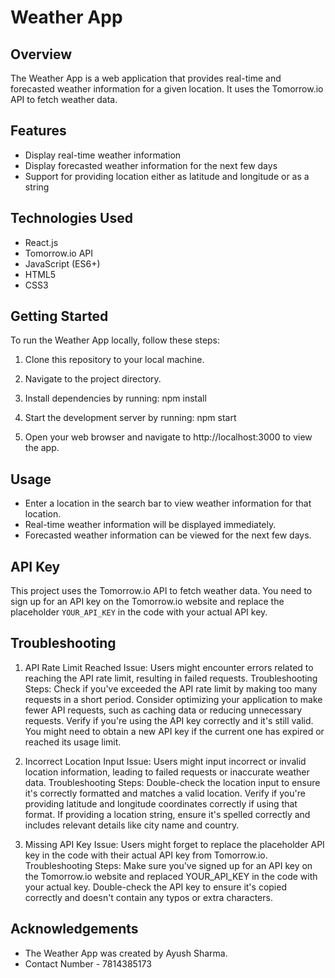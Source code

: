 # Weather App

## Overview
The Weather App is a web application that provides real-time and forecasted weather information for a given location. It uses the Tomorrow.io API to fetch weather data.

## Features
- Display real-time weather information
- Display forecasted weather information for the next few days
- Support for providing location either as latitude and longitude or as a string

## Technologies Used
- React.js
- Tomorrow.io API
- JavaScript (ES6+)
- HTML5
- CSS3

## Getting Started
To run the Weather App locally, follow these steps:

1. Clone this repository to your local machine.
2. Navigate to the project directory.
3. Install dependencies by running:
npm install

4. Start the development server by running:
npm start
5. Open your web browser and navigate to http://localhost:3000 to view the app.

## Usage
- Enter a location in the search bar to view weather information for that location.
- Real-time weather information will be displayed immediately.
- Forecasted weather information can be viewed for the next few days.

## API Key
This project uses the Tomorrow.io API to fetch weather data. You need to sign up for an API key on the Tomorrow.io website and replace the placeholder `YOUR_API_KEY` in the code with your actual API key.

## Troubleshooting
1. API Rate Limit Reached
Issue: Users might encounter errors related to reaching the API rate limit, resulting in failed requests.
Troubleshooting Steps:
Check if you've exceeded the API rate limit by making too many requests in a short period.
Consider optimizing your application to make fewer API requests, such as caching data or reducing unnecessary requests.
Verify if you're using the API key correctly and it's still valid. You might need to obtain a new API key if the current one has expired or reached its usage limit.

2. Incorrect Location Input
Issue: Users might input incorrect or invalid location information, leading to failed requests or inaccurate weather data.
Troubleshooting Steps:
Double-check the location input to ensure it's correctly formatted and matches a valid location.
Verify if you're providing latitude and longitude coordinates correctly if using that format.
If providing a location string, ensure it's spelled correctly and includes relevant details like city name and country.

3. Missing API Key
Issue: Users might forget to replace the placeholder API key in the code with their actual API key from Tomorrow.io.
Troubleshooting Steps:
Make sure you've signed up for an API key on the Tomorrow.io website and replaced YOUR_API_KEY in the code with your actual key.
Double-check the API key to ensure it's copied correctly and doesn't contain any typos or extra characters.


## Acknowledgements
- The Weather App was created by Ayush Sharma.
- Contact Number - 7814385173